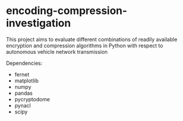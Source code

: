 # encoding-compression-investigation
This project aims to evaluate different combinations of readily available encryption and compression algorithms in Python with respect to autonomous vehicle network transmission

Dependencies:
* fernet
* matplotlib
* numpy
* pandas
* pycryptodome
* pynacl
* scipy
